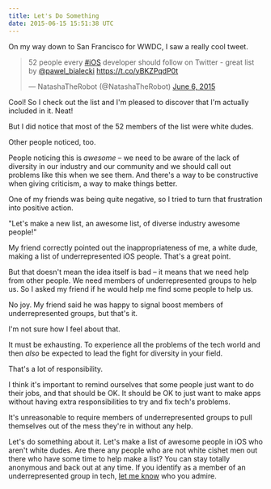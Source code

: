 ```yaml
---
title: Let's Do Something
date: 2015-06-15 15:51:38 UTC
---
```


On my way down to San Francisco for WWDC, I saw a really cool tweet. 

<blockquote class="twitter-tweet" lang="en"><p lang="en" dir="ltr">52 people every <a href="https://twitter.com/hashtag/iOS?src=hash">#iOS</a> developer should follow on Twitter - great list by <a href="https://twitter.com/pawel_bialecki">@pawel_bialecki</a> <a href="https://t.co/yBKZPqdP0t">https://t.co/yBKZPqdP0t</a></p>&mdash; NatashaTheRobot (@NatashaTheRobot) <a href="https://twitter.com/NatashaTheRobot/status/607291623861547008">June 6, 2015</a></blockquote> <script async src="//platform.twitter.com/widgets.js" charset="utf-8"></script>

Cool! So I check out the list and I'm pleased to discover that I'm actually included in it. Neat!

But I did notice that most of the 52 members of the list were white dudes. 

Other people noticed, too. 

<!-- more -->

People noticing this is _awesome_ – we need to be aware of the lack of diversity in our industry and our community and we should call out problems like this when we see them. And there's a way to be constructive when giving criticism, a way to make things better.

One of my friends was being quite negative, so I tried to turn that frustration into positive action.

"Let's make a new list, an awesome list, of diverse industry awesome people!" 

My friend correctly pointed out the inappropriateness of me, a white dude, making a list of underrepresented iOS people. That's a great point. 

But that doesn't mean the idea itself is bad – it means that we need help from other people. We need members of underrepresented groups to help us. So I asked my friend if he would help me find some people to help us. 

No joy. My friend said he was happy to signal boost members of underrepresented groups, but that's it. 

I'm not sure how I feel about that. 

It must be exhausting. To experience all the problems of the tech world and then _also_ be expected to lead the fight for diversity in your field. 

That's a lot of responsibility. 

I think it's important to remind ourselves that some people just want to do their jobs, and that should be OK. It should be OK to just want to make apps without having extra responsibilities to try and fix tech's problems.

It's unreasonable to require members of underrepresented groups to pull themselves out of the mess they're in without any help. 

Let's do something about it. Let's make a list of awesome people in iOS who aren't white dudes. Are there any people who are not  white cishet men out there who have some time to help make a list? You can stay totally anonymous and back out at any time. If you identify as a member of an underrepresented group in tech, [let me know](mailto:ash@ashfurrow.com) who you admire. 
